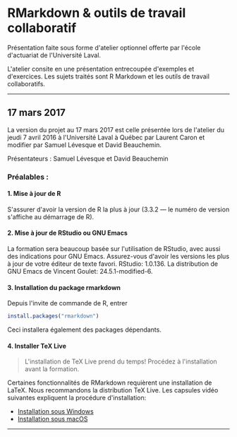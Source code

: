 # RMarkdown & outils de travail collaboratif

Présentation faite sous forme d'atelier optionnel offerte par l'école d'actuariat de l'Université Laval.

L'atelier consite en une présentation entrecoupée d'exemples et d'exercices. Les sujets traités sont R Markdown et les outils de travail collaboratifs.

***********************

## 17 mars 2017

La version du projet au 17 mars 2017 est celle présentée lors de l'atelier du jeudi 7 avril 2016 à l'Université Laval à Québec par Laurent Caron et modifier par Samuel Lévesque et David Beauchemin.

Présentateurs : Samuel Lévesque et David Beauchemin

### Préalables :

#### 1. Mise à jour de R

S'assurer d'avoir la version de R la plus à jour (3.3.2 — le numéro de version s'affiche au démarrage de R).

#### 2. Mise à jour de RStudio ou GNU Emacs

La formation sera beaucoup basée sur l'utilisation de RStudio, avec aussi des indications pour GNU Emacs. Assurez-vous d'avoir les versions les plus à jour de votre éditeur de texte favori. RStudio: 1.0.136. La distribution de GNU Emacs de Vincent Goulet: 24.5.1-modified-6.

#### 3. Installation du package rmarkdown

Depuis l'invite de commande de R, entrer

``` r
install.packages("rmarkdown")
```

Ceci installera également des packages dépendants.

#### 4. Installer TeX Live

> L'installation de TeX Live prend du temps! Procédez à l'installation
> avant la formation.

Certaines fonctionnalités de RMarkdown requièrent une installation de LaTeX. Nous recommandons la distribution TeX Live. Les capsules vidéo suivantes expliquent la procédure d'installation:

- [Installation sous Windows](https://youtu.be/7MfodhaghUk)
- [Installation sous macOS](https://youtu.be/kA53EQ3Q47w)


***********************
